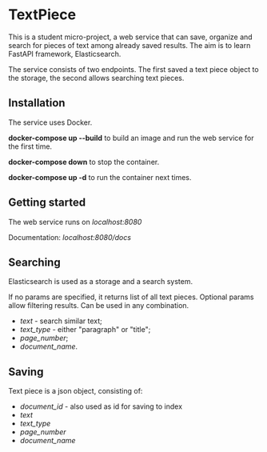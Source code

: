 # TextPiece 
This is a student micro-project, a web service that can save, organize and search for pieces of text among already saved results. 
The aim is to learn FastAPI framework, Elasticsearch.

The service consists of two endpoints. The first saved a text piece object to the storage, 
the second allows searching text pieces. 

## Installation
The service uses Docker.

**docker-compose up --build** to build an image and run the web service for the first time.

**docker-compose down** to stop the container.

**docker-compose up -d** to run the container next times.

## Getting started 
The web service runs on *localhost:8080*

Documentation: *localhost:8080/docs*

## Searching
Elasticsearch is used as a storage and a search system. 

If no params are specified, it returns list of all text pieces. 
Optional params allow filtering results. Can be used in any combination.
- *text* - search similar text;
- *text_type* - either "paragraph" or "title";
- *page_number*;
- *document_name*.

## Saving
Text piece is a json object, consisting of:
- *document_id* - also used as id for saving to index
- *text*
- *text_type*
- *page_number*
- *document_name*
